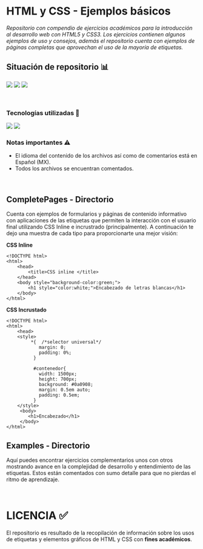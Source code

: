 # HTML y CSS - Ejemplos básicos

_Repositorio con compendio de ejercicios académicos para la introducción al desarrollo web con HTML5 y CSS3. Los ejercicios contienen algunos ejemplos de uso y consejos, además el repositorio cuenta con ejemplos de páginas completas que aprovechan el uso de la mayoría de etiquetas._
<br>

## Situación de repositorio 📊️
<img src="https://img.shields.io/badge/Coverage-10%25-FFB4A2?style=for-the-badge" />  <img src="https://img.shields.io/github/stars/0draS0/Practicas_HTML?color=FFB4A2&style=for-the-badge" />  <img src="https://img.shields.io/badge/Version-1.0-FFB4A2?style=for-the-badge" />

<br>

### Tecnologías utilizadas 🔨
<img src="https://img.shields.io/badge/sublimetext-Code?style=for-the-badge&logo=sublimetext&logoColor=black&color=FFB4A2" /> <img src="https://img.shields.io/badge/Navegador_Firefox-Code?style=for-the-badge&logo=firefoxbrowser&logoColor=black&color=FFB4A2" />

### Notas importantes ⚠
  - El idioma del contenido de los archivos así como de comentarios está en Español (MX).
  - Todos los archivos se encuentran comentados.

<br>

## CompletePages - Directorio
Cuenta con ejemplos de formularios y páginas de contenido informativo con aplicaciones de las etiquetas que permiten la interacción con el usuario final utilizando CSS Inline e incrustrado (principalmente).  A continuación te dejo una muestra de cada tipo para proporcionarte una mejor visión:

<b>CSS Inline</b>
```
<!DOCTYPE html>
<html>
	<head>
		<title>CSS inline </title>
	</head>
	<body style="background-color:green;">
		<h1 style="color:white;">Encabezado de letras blancas</h1>
	</body>
</html>
```
<b>CSS Incrustado</b>
```
<!DOCTYPE html>
<html>
	<head>
	<style>
		 *{  /*selector universal*/
			margin: 0;
			padding: 0%;
		  }

		  #contenedor{
			width: 1500px;
			height: 700px;
			background: #0a0908;
			margin: 0.5em auto;
			padding: 0.5em;
		  }
  	</style>
	 <body>
		<h1>Encabezado</h1>
	 </body>
</html>
```


## Examples - Directorio
Aquí puedes encontrar ejercicios complementarios unos con otros mostrando avance en la complejidad de desarrollo y entendimiento de las etiquetas. Estos están comentados con sumo detalle para que no pierdas el ritmo de aprendizaje.

<br>

# LICENCIA ✅
El repositorio es resultado de la recopilación de información sobre los usos de etiquetas y elementos gráficos de HTML y CSS con <b>fines académicos</b>.
